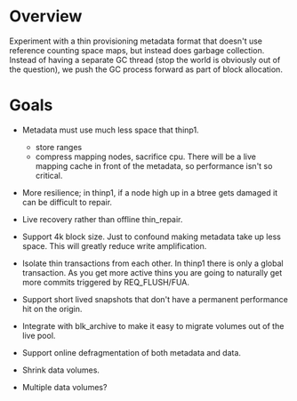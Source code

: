 # Overview

Experiment with a thin provisioning metadata format that
doesn't use reference counting space maps, but instead does
garbage collection.  Instead of having a separate GC thread
(stop the world is obviously out of the question), we push
the GC process forward as part of block allocation.


# Goals

- Metadata must use much less space that thinp1.
  - store ranges
  - compress mapping nodes, sacrifice cpu.  There will be a live mapping cache
    in front of the metadata, so performance isn't so critical.

- More resilience; in thinp1, if a node high up in a btree gets damaged it can be
  difficult to repair.

- Live recovery rather than offline thin_repair.

- Support 4k block size.  Just to confound making metadata take up less space.  This will
  greatly reduce write amplification.

- Isolate thin transactions from each other.  In thinp1 there is only a global
  transaction.  As you get more active thins you are going to naturally get more
  commits triggered by REQ_FLUSH/FUA.

- Support short lived snapshots that don't have a permanent performance hit on the origin.

- Integrate with blk_archive to make it easy to migrate volumes out of the live pool.

- Support online defragmentation of both metadata and data.

- Shrink data volumes.

- Multiple data volumes?
